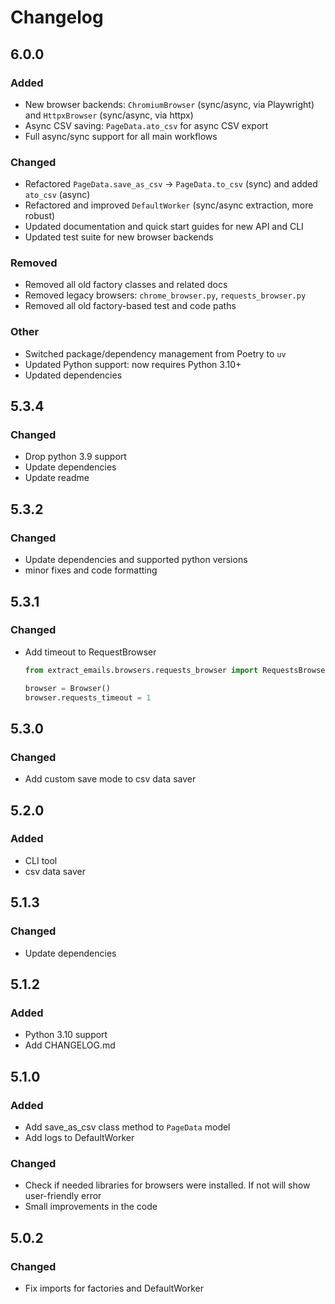 # Changelog

## 6.0.0

### Added
- New browser backends: `ChromiumBrowser` (sync/async, via Playwright) and `HttpxBrowser` (sync/async, via httpx)
- Async CSV saving: `PageData.ato_csv` for async CSV export
- Full async/sync support for all main workflows

### Changed
- Refactored `PageData.save_as_csv` → `PageData.to_csv` (sync) and added `ato_csv` (async)
- Refactored and improved `DefaultWorker` (sync/async extraction, more robust)
- Updated documentation and quick start guides for new API and CLI
- Updated test suite for new browser backends

### Removed
- Removed all old factory classes and related docs
- Removed legacy browsers: `chrome_browser.py`, `requests_browser.py`
- Removed all old factory-based test and code paths

### Other
- Switched package/dependency management from Poetry to `uv`
- Updated Python support: now requires Python 3.10+
- Updated dependencies

## 5.3.4

### Changed

- Drop python 3.9 support
- Update dependencies
- Update readme

## 5.3.2

### Changed

- Update dependencies and supported python versions
- minor fixes and code formatting

## 5.3.1

### Changed

- Add timeout to RequestBrowser

    ```python
    from extract_emails.browsers.requests_browser import RequestsBrowser as Browser
  
    browser = Browser()
    browser.requests_timeout = 1
    ```

## 5.3.0

### Changed

- Add custom save mode to csv data saver

## 5.2.0

### Added

- CLI tool
- csv data saver

## 5.1.3

### Changed

- Update dependencies

## 5.1.2

### Added

- Python 3.10 support
- Add CHANGELOG.md

## 5.1.0

### Added

- Add save_as_csv class method to `PageData` model
- Add logs to DefaultWorker

### Changed

- Check if needed libraries for browsers were installed. If not will show user-friendly error
- Small improvements in the code

## 5.0.2

### Changed

- Fix imports for factories and DefaultWorker
